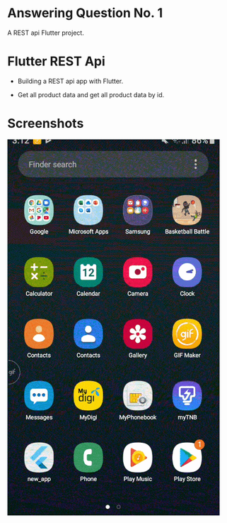 # Answering Question No. 1

A REST api Flutter project.

# Flutter REST Api

- Building a REST api app with Flutter.

- Get all product data and get all product data by id.


# Screenshots

<img src="gifeditor_20191012_031448-min.gif" /> 

